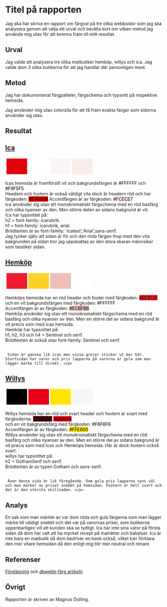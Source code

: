Titel på rapporten
=======================

Jag ska här skriva en rapport om färgval på tre olika webbsidor som jag ska analysera genom att välja ett urval och berätta kort om vilken metod jag använde mig utav för att komma fram till mitt resultat.

Urval
-----------------------

Jag valde att analysera tre olika matbutiker hemköp, willys och ica.
Jag valde dom 3 olika butikerna för att jag handlar där personligen mest.

Metod
-----------------------

Jag har dokumenterat färgpalleter, färgschema och typsnitt på respektive hemsida.

Jag använder mig utav colorzila för att få fram exakta färger som sidorna använder sig utav.


Resultat
-----------------------

<a href="https://ica.se">Ica</a>
---
<table style="border-spacing: 4px; border-collapse: separate">
<tr>
<td style="height: 50px; width: 50px; background-color: #E3000B">
<td style="height: 50px; width: 50px; background-color: #FFFFFF">
<td style="height: 50px; width: 50px; background-color: #F9F5F5">
<td style="height: 50px; width: 50px; background-color: #FCECE7">
</tr>
</table>

<p>Icas hemsida är framförallt vit och bakgrundsfärgen är <span style="color:black; height:50px; width: 50px; background-color:#FFFFFF">#FFFFFF</span>
     och <span style="color:black; height:50px; width: 50px; background-color:#F9F5F5">#F9F5F5</span> <br>
     Headern och footern är också väldigt vita dock är headern röd och har färgkoden: <span style="color:black; height:50px; width: 50px; background-color:#E3000B">#E3000B</span> Accentfärgen är av färgkoden: <span style="color:black; background:#FCECE7;height:50px; width: 50px;">#FCECE7</span> <br>
     Ica använder sig utav ett monokromatiskt färgschema med en röd basfärg och olika nyanser av den. Men större delen av sidans bakgrund är vit. <br>
     Ica har typsnittet på:<br>
     h2 = font-family: icarubrik. <br>
     h1 = font-family: icarubrik, arial. <br>
     Brödtexten är av font-family: 'icatext','Arial',sans-serif. <br>
     Jag tycker själv att sidan är fin och den röda färgen ihop med den vita bakgrunden på sidan tror jag uppskattas av den stora skaran männsikor som besöker sidan.</p>


<a href="https://hemkop.se">Hemköp</a>
---
<table style="border-spacing: 4px; border-collapse: separate">
<tr>
<td style="height: 50px; width: 50px; background-color: #EE1C2E">
<td style="height: 50px; width: 50px; background-color: #FDD225">
<td style="height: 50px; width: 50px; background-color: #ECBFBB">
<td style="height: 50px; width: 50px; background-color: #FFFFFF">
</tr>
</table>

<p>Hemköps hemsida har en röd header och footer med färgkoden: <span style="color:black; background:#EE1C2E;">#EE1C2E</span> <br>
    och en vit bakgrundsfärgen med färgkoden:
    <span style="color:black; height:50px; width: 50px; background-color:#FFFFFF">#FFFFFF</span> <br>
     Accentfärgen är av färgkoden: <span style="color:black; height:50px; width: 50px; background-color:#ECBFBB">#ECBFBB</span> <br>
     Hemköp använder sig utav ett monokromatiskt färgschema med en röd basfärg och olika nyanser av den. Men en större del av sidans bakgrund är vit precis som med icas hemsida. <br>
     Hemköp har typsnittet på:<br>
     h1, h2, h3 och h4 = Sentinel och serif. <br>
     Brödtexten är också utav font-family: Sentinel och serif.<br><br>

     Sidan är ganska lik icas men vissa grejer sticker ut mer här. Startsidan har varor och pris lapparna på varorna är gula som man lägger märke till direkt. </p>


<a href="https://willys.se">Willys</a>
---
<table style="border-spacing: 4px; border-collapse: separate">
<tr>
<td style="height: 50px; width: 50px; background-color: #000000">
<td style="height: 50px; width: 50px; background-color: #E60019">
<td style="height: 50px; width: 50px; background-color: #FFE600">
<td style="height: 50px; width: 50px; background-color: #F6F6F6">
</tr>
</table>


<p>Willys hemsida har en röd och svart header och footern är svart med färgkoderna: <span style="color:#E60019; background:#000000;">#000000</span> <span style="color:black; background:#E60019;">#E60019</span> <br>
    och en vit bakgrundsfärg med färgkoden:
    <span style="color:black; height:50px; width: 50px; background-color:#F6F6F6">#F6F6F6</span> <br>
     Accentfärgen är av färgkoden: <span style="color:black; height:50px; width: 50px; background-color:#FFE600">#FFE600</span> <br>
     Willys använder sig utav ett monokromatiskt färgschema med en röd basfärg och olika nyanser av den. Men en större del av sidans bakgrund är vit precis som med Icas och Hemköps hemsida. Här är dock footern också svart.<br>
     willys har typsnittet på:<br>
     h2 = GothamSerif och serif. <br>
     Brödtexten är av typen Gotham och sans-serif.<br><br>

     Även denna sida är lik föregående. Dom gula pris lapparna syns väl och man märker av priset snabbt på hemsidan. Footern är helt svart och det är den största skillnaden. </p>


Analys
-----------------------

En sak som man märkte av var dom röda och gula färgerna som man lägger märke till väldigt snabbt och det var på varornas priser, som butikerna uppenbarligen vill att kunden ska se tydligt.
Ica har inte sina varor på första sidan då dom har valt att ha mycket recept på maträtter och bakelser.
Ica är inte bara en matbutik då dom bedriver en bank också, vilket kan förklara den mer vitare hemsidan då den enligt mig blir mer neutral och renare.

Referenser
-----------------------

<a href="https://www.youtube.com/watch?v=gCwjLPBqpa0&t=607s">Föreläsning<a> och <a href="https://dbwebb.se/guide/design-med-html5-och-css3/farg">dbwebb-färg artikeln<a>

Övrigt
-----------------------

Rapporten är skriven av Magnus Östling.
